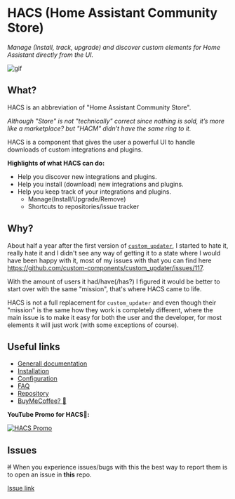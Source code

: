 # HACS (Home Assistant Community Store)

_Manage (Install, track, upgrade) and discover custom elements for Home Assistant directly from the UI._

![gif](https://custom-components.github.io/hacs/images/hacsdemo.gif)

## What?

HACS is an abbreviation of "Home Assistant Community Store".

_Although "Store" is not "technically" correct since nothing is sold, it’s more like a marketplace? but "HACM" didn’t have the same ring to it._

HACS is a component that gives the user a powerful UI to handle downloads of custom integrations and plugins.

**Highlights of what HACS can do:**

- Help you discover new integrations and plugins.
- Help you install (download) new integrations and plugins.
- Help you keep track of your integrations and plugins.
  - Manage(Install/Upgrade/Remove)
  - Shortcuts to repositories/issue tracker

## Why?

About half a year after the first version of [`custom_updater`](https://github.com/custom-components/custom_updater), I started to hate it, really hate it and I didn't see any way of getting it to a state where I would have been happy with it, most of my issues with that you can find here https://github.com/custom-components/custom_updater/issues/117.

With the amount of users it had/have(/has?) I figured it would be better to start over with the same "mission", that's where HACS came to life.

HACS is not a full replacement for `custom_updater` and even though their "mission" is the same how they work is completely different, where the main issue is to make it easy for both the user and the developer, for most elements it will just work (with some exceptions of course).

## Useful links

- [Generall documentation](https://custom-components.github.io/hacs/)
- [Installation](https://custom-components.github.io/hacs/install)
- [Configuration](https://custom-components.github.io/hacs/configure)
- [FAQ](https://custom-components.github.io/hacs/faq)
- [Repository](https://github.com/custom-components/hacs)
- [BuyMeCoffee? :see_no_evil:](https://buymeacoffee.com/ludeeus)

**YouTube Promo for HACS🙈:**

[![HACS Promo](https://img.youtube.com/vi/vq0qQtDAOW0/0.jpg)](https://www.youtube.com/watch?v=vq0qQtDAOW0 "HACS Promo")

## Issues

~~If~~ When you experience issues/bugs with this the best way to report them is to open an issue in **this** repo.

[Issue link](https://github.com/custom-components/hacs/issues)